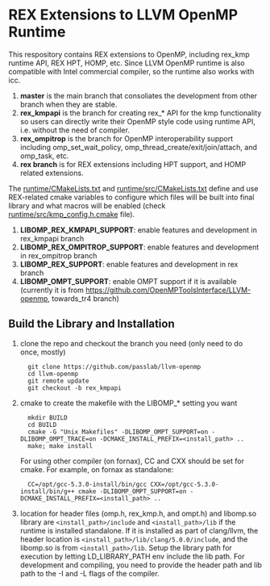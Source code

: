 
# REX Extensions to LLVM OpenMP Runtime
This respository contains REX extensions to OpenMP, including rex_kmp runtime API, REX HPT, HOMP, etc. 
Since LLVM OpenMP runtime is also compatible with Intel commercial compiler, so the runtime also works with icc. 

1. **master** is the main branch that consoliates the development from other branch when they are stable.
1. **rex_kmpapi** is the branch for creating rex_* API for the kmp functionality so users can directly 
  write their OpenMP style code using runtime API, i.e. without the need of compiler.
1. **rex_ompitrop** is the branch for OpenMP interoperability support including omp_set_wait_policy, omp_thread_create/exit/join/attach, 
  and omp_task, etc. 
1. **rex branch** is for REX extensions including HPT support, and HOMP related extensions.

The [runtime/CMakeLists.txt](runtime/CMakeLists.txt) and [runtime/src/CMakeLists.txt](runtime/src/CMakeLists.txt) define and use REX-related cmake variables to configure which files will be built into final library and what macros will be enabled (check [runtime/src/kmp_config.h.cmake](runtime/src/kmp_config.h.cmake) file). 
1. **LIBOMP_REX_KMPAPI_SUPPORT**: enable features and development in rex_kmpapi branch 
1. **LIBOMP_REX_OMPITROP_SUPPORT**: enable features and development in rex_ompitrop branch 
1. **LIBOMP_REX_SUPPORT**: enable features and development in rex branch
1. **LIBOMP_OMPT_SUPPORT**: enable OMPT support if it is available (currently it is from https://github.com/OpenMPToolsInterface/LLVM-openmp, towards_tr4 branch)

## Build the Library and Installation
  1. clone the repo and checkout the branch you need (only need to do once, mostly)
  
           git clone https://github.com/passlab/llvm-openmp 
           cd llvm-openmp
           git remote update
           git checkout -b rex_kmpapi
          
  1. cmake to create the makefile with the LIBOMP_* setting you want
  
           mkdir BUILD
           cd BUILD
           cmake -G "Unix Makefiles" -DLIBOMP_OMPT_SUPPORT=on -DLIBOMP_OMPT_TRACE=on -DCMAKE_INSTALL_PREFIX=<install_path> ..
           make; make install
           
      For using other compiler (on fornax), CC and CXX should be set for cmake. For example, on fornax as standalone: 
      
           CC=/opt/gcc-5.3.0-install/bin/gcc CXX=/opt/gcc-5.3.0-install/bin/g++ cmake -DLIBOMP_OMPT_SUPPORT=on -DCMAKE_INSTALL_PREFIX=<install_path> ..
           
  1. location for header files (omp.h, rex_kmp.h, and ompt.h) and libomp.so library are `<install_path>/include` and
  `<install_path>/lib` if the runtime is installed standalone. If it is installed as part of clang/llvm, the header 
  location is `<install_path>/lib/clang/5.0.0/include`, and the libomp.so is from `<install_path>/lib`. 
  Setup the library path for execution by letting LD_LIBRARY_PATH env include the lib path. 
  For development and compiling, you need to provide the header path and lib path to the -I and -L flags of the compiler.
